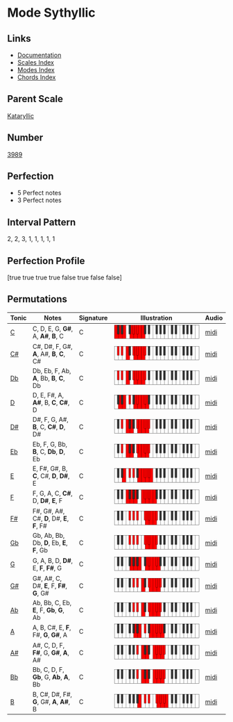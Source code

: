 # Mode Sythyllic

## Links

- [Documentation](index.md)
- [Scales Index](Scales.md)
- [Modes Index](Modes.md)
- [Chords Index](Chords.md)

## Parent Scale

[Kataryllic](ScaleKataryllic.md)

## Number

[3989](https://ianring.com/musictheory/scales/3989)

## Perfection

- 5 Perfect notes
- 3 Perfect notes

## Interval Pattern

2, 2, 3, 1, 1, 1, 1, 1

## Perfection Profile

[true true true true false true false false]

## Permutations

| Tonic | Notes | Signature | Illustration | Audio |
|-------|-------|-----------|--------------|-------|
| [C](ModeCNaturalSythyllic.md) | C, D, E, G, **G#**, A, **A#**, **B**, C | C | ![CNaturalSythyllic](ModeCNaturalSythyllic.png) | [midi](https://github.com/edipermadi/music/blob/main/docs/ModeCNaturalSythyllic.mid?raw=true) |
| [C#](ModeCSharpSythyllic.md) | C#, D#, F, G#, **A**, A#, **B**, **C**, C# | C | ![CSharpSythyllic](ModeCSharpSythyllic.png) | [midi](https://github.com/edipermadi/music/blob/main/docs/ModeCSharpSythyllic.mid?raw=true) |
| [Db](ModeDFlatSythyllic.md) | Db, Eb, F, Ab, **A**, Bb, **B**, **C**, Db | C | ![DFlatSythyllic](ModeDFlatSythyllic.png) | [midi](https://github.com/edipermadi/music/blob/main/docs/ModeDFlatSythyllic.mid?raw=true) |
| [D](ModeDNaturalSythyllic.md) | D, E, F#, A, **A#**, B, **C**, **C#**, D | C | ![DNaturalSythyllic](ModeDNaturalSythyllic.png) | [midi](https://github.com/edipermadi/music/blob/main/docs/ModeDNaturalSythyllic.mid?raw=true) |
| [D#](ModeDSharpSythyllic.md) | D#, F, G, A#, **B**, C, **C#**, **D**, D# | C | ![DSharpSythyllic](ModeDSharpSythyllic.png) | [midi](https://github.com/edipermadi/music/blob/main/docs/ModeDSharpSythyllic.mid?raw=true) |
| [Eb](ModeEFlatSythyllic.md) | Eb, F, G, Bb, **B**, C, **Db**, **D**, Eb | C | ![EFlatSythyllic](ModeEFlatSythyllic.png) | [midi](https://github.com/edipermadi/music/blob/main/docs/ModeEFlatSythyllic.mid?raw=true) |
| [E](ModeENaturalSythyllic.md) | E, F#, G#, B, **C**, C#, **D**, **D#**, E | C | ![ENaturalSythyllic](ModeENaturalSythyllic.png) | [midi](https://github.com/edipermadi/music/blob/main/docs/ModeENaturalSythyllic.mid?raw=true) |
| [F](ModeFNaturalSythyllic.md) | F, G, A, C, **C#**, D, **D#**, **E**, F | C | ![FNaturalSythyllic](ModeFNaturalSythyllic.png) | [midi](https://github.com/edipermadi/music/blob/main/docs/ModeFNaturalSythyllic.mid?raw=true) |
| [F#](ModeFSharpSythyllic.md) | F#, G#, A#, C#, **D**, D#, **E**, **F**, F# | C | ![FSharpSythyllic](ModeFSharpSythyllic.png) | [midi](https://github.com/edipermadi/music/blob/main/docs/ModeFSharpSythyllic.mid?raw=true) |
| [Gb](ModeGFlatSythyllic.md) | Gb, Ab, Bb, Db, **D**, Eb, **E**, **F**, Gb | C | ![GFlatSythyllic](ModeGFlatSythyllic.png) | [midi](https://github.com/edipermadi/music/blob/main/docs/ModeGFlatSythyllic.mid?raw=true) |
| [G](ModeGNaturalSythyllic.md) | G, A, B, D, **D#**, E, **F**, **F#**, G | C | ![GNaturalSythyllic](ModeGNaturalSythyllic.png) | [midi](https://github.com/edipermadi/music/blob/main/docs/ModeGNaturalSythyllic.mid?raw=true) |
| [G#](ModeGSharpSythyllic.md) | G#, A#, C, D#, **E**, F, **F#**, **G**, G# | C | ![GSharpSythyllic](ModeGSharpSythyllic.png) | [midi](https://github.com/edipermadi/music/blob/main/docs/ModeGSharpSythyllic.mid?raw=true) |
| [Ab](ModeAFlatSythyllic.md) | Ab, Bb, C, Eb, **E**, F, **Gb**, **G**, Ab | C | ![AFlatSythyllic](ModeAFlatSythyllic.png) | [midi](https://github.com/edipermadi/music/blob/main/docs/ModeAFlatSythyllic.mid?raw=true) |
| [A](ModeANaturalSythyllic.md) | A, B, C#, E, **F**, F#, **G**, **G#**, A | C | ![ANaturalSythyllic](ModeANaturalSythyllic.png) | [midi](https://github.com/edipermadi/music/blob/main/docs/ModeANaturalSythyllic.mid?raw=true) |
| [A#](ModeASharpSythyllic.md) | A#, C, D, F, **F#**, G, **G#**, **A**, A# | C | ![ASharpSythyllic](ModeASharpSythyllic.png) | [midi](https://github.com/edipermadi/music/blob/main/docs/ModeASharpSythyllic.mid?raw=true) |
| [Bb](ModeBFlatSythyllic.md) | Bb, C, D, F, **Gb**, G, **Ab**, **A**, Bb | C | ![BFlatSythyllic](ModeBFlatSythyllic.png) | [midi](https://github.com/edipermadi/music/blob/main/docs/ModeBFlatSythyllic.mid?raw=true) |
| [B](ModeBNaturalSythyllic.md) | B, C#, D#, F#, **G**, G#, **A**, **A#**, B | C | ![BNaturalSythyllic](ModeBNaturalSythyllic.png) | [midi](https://github.com/edipermadi/music/blob/main/docs/ModeBNaturalSythyllic.mid?raw=true) |
